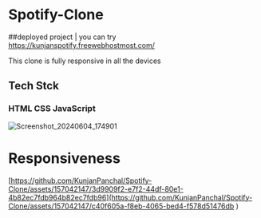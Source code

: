 # Spotify-Clone

##deployed project | you can try 
https://kunjanspotify.freewebhostmost.com/

This clone is fully responsive in all the devices  
## Tech Stck
### HTML CSS JavaScript


![Screenshot_20240604_174901](https://github.com/KunjanPanchal/Spotify-Clone/assets/157042147/bce3cdfb-02ef-4fb9-ba8e-12b7f7bc57f7)

# Responsiveness

[https://github.com/KunjanPanchal/Spotify-Clone/assets/157042147/3d9909f2-e7f2-44df-80e1-4b82ec7fdb964b82ec7fdb96](https://github.com/KunjanPanchal/Spotify-Clone/assets/157042147/c40f605a-f8eb-4065-bed4-f578d51476db
)



